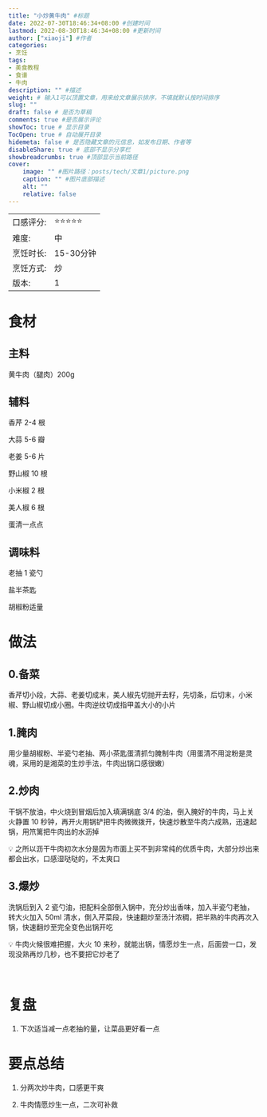```yaml
---
title: "小炒黄牛肉" #标题
date: 2022-07-30T18:46:34+08:00 #创建时间
lastmod: 2022-08-30T18:46:34+08:00 #更新时间
author: ["xiaoji"] #作者
categories:
- 烹饪
tags:
- 美食教程
- 食谱
- 牛肉
description: "" #描述
weight: # 输入1可以顶置文章，用来给文章展示排序，不填就默认按时间排序
slug: ""
draft: false # 是否为草稿
comments: true #是否展示评论
showToc: true # 显示目录
TocOpen: true # 自动展开目录
hidemeta: false # 是否隐藏文章的元信息，如发布日期、作者等
disableShare: true # 底部不显示分享栏
showbreadcrumbs: true #顶部显示当前路径
cover:
    image: "" #图片路径：posts/tech/文章1/picture.png
    caption: "" #图片底部描述
    alt: ""
    relative: false
---
```



|           |                    |
| --------- | ------------------ |
| 口感评分:   | ⭐️⭐️⭐️⭐️⭐️              |
| 难度:   | 中              |
| 烹饪时长:     | 15-30分钟 |
| 烹饪方式:     | 炒             |
| 版本:     | 1 |

# 食材

## 主料

黄牛肉（腿肉）200g

## 辅料

香芹 2-4 根

大蒜 5-6 瓣

老姜 5-6 片

野山椒 10 根

小米椒 2 根

美人椒 6 根

蛋清一点点

## 调味料

老抽 1 瓷勺

盐半茶匙

胡椒粉适量

# 做法

## 0.备菜

香芹切小段，大蒜、老姜切成末，美人椒先切抛开去籽，先切条，后切末，小米椒、野山椒切成小圈。牛肉逆纹切成指甲盖大小的小片

## 1.腌肉

用少量胡椒粉、半瓷勺老抽、两小茶匙蛋清抓匀腌制牛肉（用蛋清不用淀粉是灵魂，采用的是湘菜的生炒手法，牛肉出锅口感很嫩）

## 2.炒肉

干锅不放油，中火烧到冒烟后加入填满锅底 3/4 的油，倒入腌好的牛肉，马上关火静置 10 秒钟，再开火用锅铲把牛肉微微拨开，快速炒散至牛肉六成熟，迅速起锅，用笊篱把牛肉出的水沥掉

💡 之所以沥干牛肉初次水分是因为市面上买不到非常纯的优质牛肉，大部分炒出来都会出水，口感湿哒哒的，不太爽口

## 3.爆炒

洗锅后到入 2 瓷勺油，把配料全部倒入锅中，充分炒出香味，加入半瓷勺老抽，转大火加入 50ml 清水，倒入芹菜段，快速翻炒至汤汁浓稠，把半熟的牛肉再次入锅，快速翻炒至完全变色出锅开吃

💡 牛肉火候很难把握，大火 10 来秒，就能出锅，情愿炒生一点，后面尝一口，发现没熟再炒几秒，也不要把它炒老了

<br/>

# 复盘

1. 下次适当减一点老抽的量，让菜品更好看一点

# 要点总结

1. 分两次炒牛肉，口感更干爽

1. 牛肉情愿炒生一点，二次可补救

